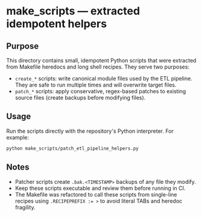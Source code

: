 # make_scripts — extracted idempotent helpers

## Purpose

This directory contains small, idempotent Python scripts that were extracted from Makefile heredocs and long shell recipes. They serve two purposes:

- `create_*` scripts: write canonical module files used by the ETL pipeline. They are safe to run multiple times and will overwrite target files.
- `patch_*` scripts: apply conservative, regex-based patches to existing source files (create backups before modifying files).

## Usage

Run the scripts directly with the repository's Python interpreter. For example:

```bash
python make_scripts/patch_etl_pipeline_helpers.py
```

## Notes

- Patcher scripts create `.bak.<TIMESTAMP>` backups of any file they modify.
- Keep these scripts executable and review them before running in CI.
- The Makefile was refactored to call these scripts from single-line recipes using `.RECIPEPREFIX := >` to avoid literal TABs and heredoc fragility.
